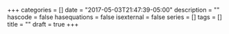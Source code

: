 +++
categories = []
date = "2017-05-03T21:47:39-05:00"
description = ""
hascode = false
hasequations = false
isexternal = false
series = []
tags = []
title = ""
draft = true
+++


